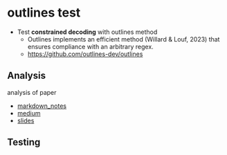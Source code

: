 # outlines test
* Test **constrained decoding** with outlines method
    * Outlines implements an efficient method (Willard & Louf, 2023) that ensures compliance with an arbitrary regex.
    * https://github.com/outlines-dev/outlines

## Analysis
analysis of paper
* [markdown_notes](paper_analysis.md)
* [medium](https://id2thomas.medium.com/nlg-outlines-efficient-guided-generation-for-large-language-models-willard-louf-2023-3c9463543901)
* [slides](https://docs.google.com/presentation/d/1N8U7ZvR-6uFs6z7aKhNKCVghZzQFRoYf_CMOonI7f-s/edit?usp=sharing)


## Testing
